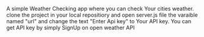 A simple Weather Checking app where you can check Your cities weather. clone the project in your local repositiory and open server.js file the varaible named "url" and change the text "Enter Api key" to Your API key.
You can get API key by simply SignUp on open weather API 
